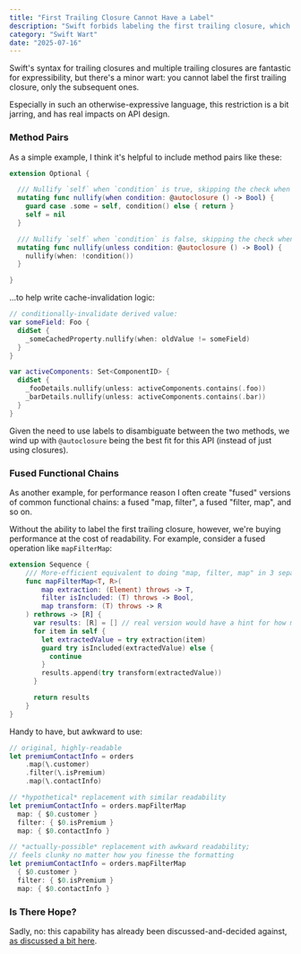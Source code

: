 ```yaml
---
title: "First Trailing Closure Cannot Have a Label"
description: "Swift forbids labeling the first trailing closure, which can be a surprising obstacle to idiomatic API design."
category: "Swift Wart"
date: "2025-07-16"
---
```


Swift's syntax for trailing closures and multiple trailing closures are fantastic for expressibility, but there's a minor wart: you cannot label the first trailing closure, only the subsequent ones.

Especially in such an otherwise-expressive language, this restriction is a bit jarring, and has real impacts on API design.

### Method Pairs

As a simple example, I think it's helpful to include method pairs like these:

```swift
extension Optional {

  /// Nullify `self` when `condition` is true, skipping the check when already nil.
  mutating func nullify(when condition: @autoclosure () -> Bool) {
    guard case .some = self, condition() else { return }
    self = nil
  }

  /// Nullify `self` when `condition` is false, skipping the check when already nil.
  mutating func nullify(unless condition: @autoclosure () -> Bool) {
    nullify(when: !condition())
  }

}
```

...to help write cache-invalidation logic:

```swift
// conditionally-invalidate derived value:
var someField: Foo {
  didSet {
    _someCachedProperty.nullify(when: oldValue != someField)
  }
}

var activeComponents: Set<ComponentID> {
  didSet {
    _fooDetails.nullify(unless: activeComponents.contains(.foo))
    _barDetails.nullify(unless: activeComponents.contains(.bar))
  }
}
```

Given the need to use labels to disambiguate between the two methods, we wind up with `@autoclosure` being the best fit for this API (instead of just using closures).

### Fused Functional Chains 

As another example, for performance reason I often create "fused" versions of common functional chains: a fused "map, filter", a fused "filter, map", and so on.

Without the ability to label the first trailing closure, however, we're buying performance at the cost of readability. For example, consider a fused operation like `mapFilterMap`:

```swift
extension Sequence {
    /// More-efficient equivalent to doing "map, filter, map" in 3 separate eager steps.
    func mapFilterMap<T, R>(
        map extraction: (Element) throws -> T,
        filter isIncluded: (T) throws -> Bool,
        map transform: (T) throws -> R
    ) rethrows -> [R] { 
      var results: [R] = [] // real version would have a hint for how much to reserve
      for item in self {
        let extractedValue = try extraction(item)
        guard try isIncluded(extractedValue) else {
          continue
        }
        results.append(try transform(extractedValue))
      }

      return results
    }
}
```

Handy to have, but awkward to use:

```swift
// original, highly-readable 
let premiumContactInfo = orders
    .map(\.customer)
    .filter(\.isPremium)
    .map(\.contactInfo)    

// *hypothetical* replacement with similar readability
let premiumContactInfo = orders.mapFilterMap
  map: { $0.customer }
  filter: { $0.isPremium }
  map: { $0.contactInfo }

// *actually-possible* replacement with awkward readability;
// feels clunky no matter how you finesse the formatting
let premiumContactInfo = orders.mapFilterMap 
  { $0.customer } 
  filter: { $0.isPremium } 
  map: { $0.contactInfo }
```

### Is There Hope?

Sadly, no: this capability has already been discussed-and-decided against, [as discussed a bit here](https://forums.swift.org/t/can-first-trailing-closure-be-named/69793/8).

